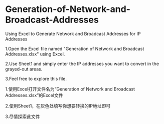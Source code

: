 # Generation-of-Network-and-Broadcast-Addresses
Using Excel to Generate Network and Broadcast Addresses for IP Addresses

1.Open the Excel file named "Generation of Network and Broadcast Addresses.xlsx" using Excel.

2.Use Sheet1 and simply enter the IP addresses you want to convert in the grayed-out areas.

3.Feel free to explore this file.

1.使用Excel打开文件名为“Generation of Network and Broadcast Addresses.xlsx”的Excel文件

2.使用Sheet1，在灰色处填写你想要转换的IP地址即可

3.尽情探索此文件
